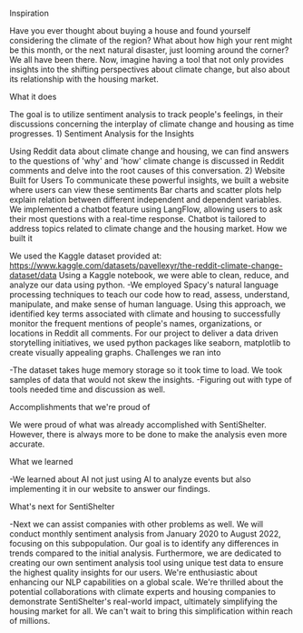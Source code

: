 Inspiration

Have you ever thought about buying a house and found yourself considering the climate of the region? What about how high your rent might be this month, or the next natural disaster, just looming around the corner? We all have been there. Now, imagine having a tool that not only provides insights into the shifting perspectives about climate change, but also about its relationship with the housing market.

What it does

The goal is to utilize sentiment analysis to track people's feelings, in their discussions concerning the interplay of climate change and housing as time progresses. 1) Sentiment Analysis for the Insights

Using Reddit data about climate change and housing, we can find answers to the questions of 'why' and 'how' climate change is discussed in Reddit comments and delve into the root causes of this conversation. 2) Website Built for Users
To communicate these powerful insights, we built a website where users can view these sentiments
Bar charts and scatter plots help explain relation between different independent and dependent variables.
We implemented a chatbot feature using LangFlow, allowing users to ask their most questions with a real-time response.
Chatbot is tailored to address topics related to climate change and the housing market.
How we built it

We used the Kaggle dataset provided at: https://www.kaggle.com/datasets/pavellexyr/the-reddit-climate-change-dataset/data
Using a Kaggle notebook, we were able to clean, reduce, and analyze our data using python. -We employed Spacy's natural language processing techniques to teach our code how to read, assess, understand, manipulate, and make sense of human language. Using this approach, we identified key terms associated with climate and housing to successfully monitor the frequent mentions of people's names, organizations, or locations in Reddit all comments.
For our project to deliver a data driven storytelling initiatives, we used python packages like seaborn, matplotlib to create visually appealing graphs.
Challenges we ran into

-The dataset takes huge memory storage so it took time to load. We took samples of data that would not skew the insights. -Figuring out with type of tools needed time and discussion as well.

Accomplishments that we're proud of

We were proud of what was already accomplished with SentiShelter. However, there is always more to be done to make the analysis even more accurate.

What we learned

-We learned about AI not just using AI to analyze events but also implementing it in our website to answer our findings.

What's next for SentiShelter

-Next we can assist companies with other problems as well. We will conduct monthly sentiment analysis from January 2020 to August 2022, focusing on this subpopulation. Our goal is to identify any differences in trends compared to the initial analysis. Furthermore, we are dedicated to creating our own sentiment analysis tool using unique test data to ensure the highest quality insights for our users. We're enthusiastic about enhancing our NLP capabilities on a global scale. We're thrilled about the potential collaborations with climate experts and housing companies to demonstrate SentiShelter's real-world impact, ultimately simplifying the housing market for all. We can't wait to bring this simplification within reach of millions.

